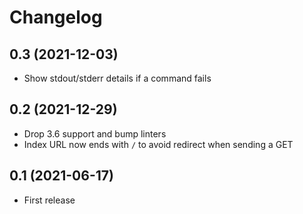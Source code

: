 # Changelog

## 0.3 (2021-12-03)

- Show stdout/stderr details if a command fails

## 0.2 (2021-12-29)

- Drop 3.6 support and bump linters
- Index URL now ends with `/` to avoid redirect when sending a GET

## 0.1 (2021-06-17)

- First release
